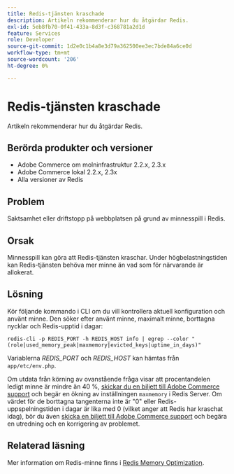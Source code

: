```yaml
---
title: Redis-tjänsten kraschade
description: Artikeln rekommenderar hur du åtgärdar Redis.
exl-id: 5eb8fb70-0f41-433a-8d3f-c368781a2d1d
feature: Services
role: Developer
source-git-commit: 1d2e0c1b4a8e3d79a362500ee3ec7bde84a6ce0d
workflow-type: tm+mt
source-wordcount: '206'
ht-degree: 0%

---
```


# Redis-tjänsten kraschade

Artikeln rekommenderar hur du åtgärdar Redis.

## Berörda produkter och versioner

* Adobe Commerce om molninfrastruktur 2.2.x, 2.3.x
* Adobe Commerce lokal 2.2.x, 2.3x
* Alla versioner av Redis

## Problem

Saktsamhet eller driftstopp på webbplatsen på grund av minnesspill i Redis.

## Orsak

Minnesspill kan göra att Redis-tjänsten kraschar. Under högbelastningstiden kan Redis-tjänsten behöva mer minne än vad som för närvarande är allokerat.

## Lösning

Kör följande kommando i CLI om du vill kontrollera aktuell konfiguration och använt minne. Den söker efter använt minne, maximalt minne, borttagna nycklar och Redis-upptid i dagar:

```
redis-cli -p REDIS_PORT -h REDIS_HOST info | egrep --color "(role|used_memory_peak|maxmemory|evicted_keys|uptime_in_days)"
```

Variablerna *REDIS\_PORT* och *REDIS\_HOST* kan hämtas från `app/etc/env.php`.

Om utdata från körning av ovanstående fråga visar att procentandelen ledigt minne är mindre än 40 %, [skickar du en biljett till Adobe Commerce support](/help/help-center-guide/help-center/magento-help-center-user-guide.md#submit-ticket) och begär en ökning av inställningen `maxmemory` i Redis Server. Om värdet för de borttagna tangenterna inte är &quot;0&quot; eller Redis-uppspelningstiden i dagar är lika med 0 (vilket anger att Redis har kraschat idag), bör du även [skicka en biljett till Adobe Commerce support](/help/help-center-guide/help-center/magento-help-center-user-guide.md#submit-ticket) och begära en utredning och en korrigering av problemet.

## Relaterad läsning

Mer information om Redis-minne finns i [Redis Memory Optimization](https://redis.io/topics/memory-optimization).
